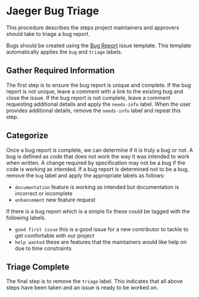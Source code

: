 # Jaeger Bug Triage

This procedure describes the steps project maintainers and approvers should take to triage a bug report.

Bugs should be created using the [Bug Report](https://github.com/jaegertracing/jaeger/issues/new?assignees=&labels=bug&projects=&template=bug_report.yaml&title=%5BBug%5D%3A+) issue template.
This template automatically applies the `bug` and `triage` labels.

## Gather Required Information

The first step is to ensure the bug report is unique and complete.
If the bug report is not unique, leave a comment with a link to the existing bug and close the issue.
If the bug report is not complete, leave a comment requesting additional details and apply the `needs-info` label.
When the user provides additional details, remove the `needs-info` label and repeat this step.

## Categorize

Once a bug report is complete, we can determine if it is truly a bug or not.
A bug is defined as code that does not work the way it was intended to work when written.
A change required by specification may not be a bug if the code is working as intended.
If a bug report is determined not to be a bug, remove the `bug` label and apply the appropriate labels as follows:

- `documentation` feature is working as intended but documentation is incorrect or incomplete
- `enhancement` new feature request 

If there is a bug report which is a simple fix these could be tagged with the following labels.
- `good first issue` this is a good issue for a new contributor to tackle to get comfortable with our project
- `help wanted` these are features that the maintainers would like help on due to time constraints

## Triage Complete

The final step is to remove the `triage` label.
This indicates that all above steps have been taken and an issue is ready to be worked on.